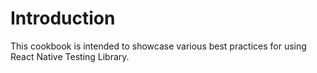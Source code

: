# Introduction

This cookbook is intended to showcase various best practices for using React Native Testing Library.
